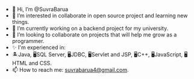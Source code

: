 - 👋 Hi, I’m @SuvraBarua
- 👀 I’m interested in collaborate in open source project and learning new things.
- 🌱 I’m currently working on a backend project for my university.
- 💞️ I’m looking to collaborate on projects that will help me grow as a programmer.
- ✨ I'm experienced in:
- 🏝Java, 🖥SQL Server, 🖥JDBC, 🖥Servlet and JSP, 🖥C++, 🖥JavaScript, 🖥HTML and CSS.
- 📫 How to reach me: suvrabarua4@gmail.com.

<!---
ClassLessSB/ClassLessSB is a ✨ special ✨ repository because its `README.md` (this file) appears on your GitHub profile.
You can click the Preview link to take a look at your changes.
--->
